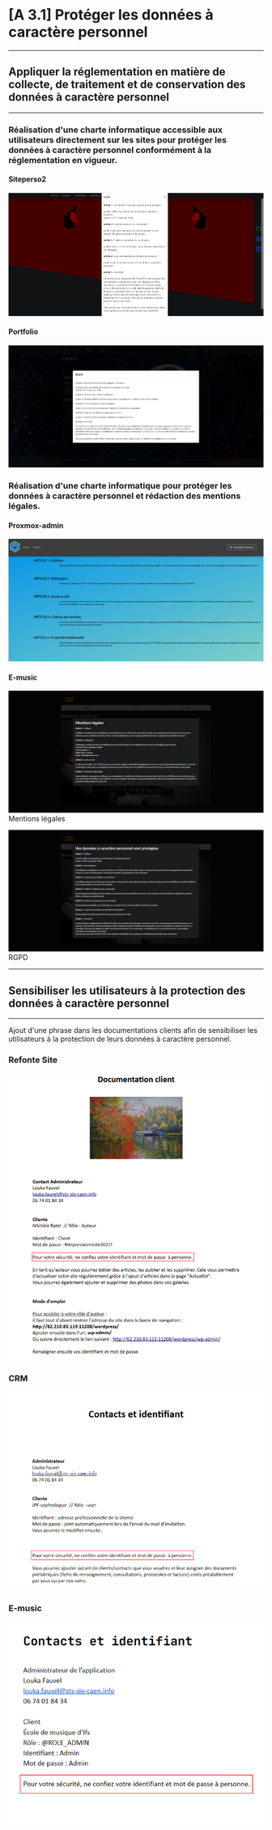 # [A 3.1] Protéger les données à caractère personnel

---
## Appliquer la réglementation en matière de collecte, de traitement et de conservation des données à caractère personnel

---

### Réalisation d'une charte informatique accessible aux utilisateurs directement sur les sites pour protéger les données à caractère personnel conformément à la réglementation en vigueur.

#### Siteperso2

![Siteperso2 RGPD](doc/siteperso2_rgpd.png)

#### Portfolio

![Portfolio RGPD](doc/portfolio_rgpd.png)

### Réalisation d'une charte informatique pour protéger les données à caractère personnel et rédaction des mentions légales.

#### Proxmox-admin

![Proxmox-admin mentions légales et RGPD](doc/proxmox-admin_mentions_legales.png)

#### E-music

![E-music mentions légales](doc/e-music_mentions_legales.png)
Mentions légales

![E-music RGPD](doc/e-music_rgpd.png)
RGPD

---
## Sensibiliser les utilisateurs à la protection des données à caractère personnel

---

Ajout d'une phrase dans les documentations clients afin de sensibiliser les
utilisateurs à la protection de leurs données à caractère personnel.

### Refonte Site

![Refonte Site sécurité](doc/refonte-site-artiste_doc.png)

### CRM

![CRM sécurité](doc/crm_doc.png)

### E-music

![E-music sécurité](doc/e-music_doc.png)